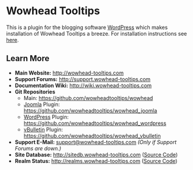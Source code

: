 # Wowhead Tooltips
This is a plugin for the blogging software [WordPress](http://wordpress.org) which makes installation of Wowhead Tooltips a breeze.  For installation instructions see [here](http://wiki.wowhead-tooltips.com/install:wordpress).

## Learn More
+ **Main Website:** <http://wowhead-tooltips.com>
+ **Support Forums:** <http://support.wowhead-tooltips.com>
+ **Documentation Wiki:** <http://wiki.wowhead-tooltips.com>
+ **Git Repositories**
	+ Main:  <https://github.com/wowheadtooltips/wowhead>
	+ [Joomla](http://joomla.org "Joomla!") Plugin:  <https://github.com/wowheadtooltips/wowhead_joomla>
	+ [WordPress](http://wordpress.org "WordPress") Plugin:  <https://github.com/wowheadtooltips/wowhead_wordpress>
	+ [vBulletin](http://vbulletin.com "vBulletin") Plugin:  <https://github.com/wowheadtooltips/wowhead_vbulletin>
+ **Support E-Mail:** <support@wowhead-tooltips.com> *(Only if Support Forums are down.)*
+ **Site Database:** <http://sitedb.wowhead-tooltips.com> ([Source Code](https://github.com/wowheadtooltips/sitedb "via GitHub"))
+ **Realm Status:** <http://realms.wowhead-tooltips.com> ([Source Code](https://github.com/wowheadtooltips/realmstatus "via GitHub"))